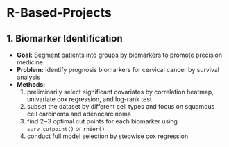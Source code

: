 # R-Based-Projects

## 1. Biomarker Identification
* **Goal:** Segment patients into groups by biomarkers to promote precision medicine <br/>
* **Problem:** Identify prognosis biomarkers for cervical cancer by survival analysis <br/>
* **Methods:**  <br/>
  1. preliminarily select significant covariates by correlation heatmap, univariate cox regression, and log-rank test 
  2. subset the dataset by different cell types and focus on squamous cell carcinoma and adenocarcinoma 
  3. find 2~3 optimal cut points for each biomarker using `surv_cutpoint()` or `rhier()` 
  4. conduct full model selection by stepwise cox regression

